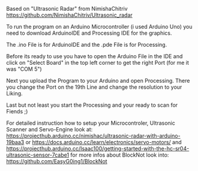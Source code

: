 Based on "Ultrasonic Radar" from NimishaChitriv
https://github.com/NimishaChitriv/Ultrasonic_radar

To run the program on an Arduino Microcontroller (i used Arduino Uno)
you need to download ArduinoIDE and Processing IDE for the graphics.

The .ino File is for ArduinoIDE and the .pde File is for Processing.

Before its ready to use you have to open the Arduino File in the IDE
and click on "Select Board" in the top left corner to get the right
Port (for me it was "COM 5")

Next you upload the Program to your Arduino and open Processing.
There you change the Port on the 19th Line and change the resolution
to your Liking.

Last but not least you start the Processing and your ready to scan
for Fiends ;)

For detailed instruction how to setup your Microcontroler, Ultrasonic
Scanner and Servo-Engine look at: 
https://projecthub.arduino.cc/nimishac/ultrasonic-radar-with-arduino-19baa3
or https://docs.arduino.cc/learn/electronics/servo-motors/ and 
https://projecthub.arduino.cc/Isaac100/getting-started-with-the-hc-sr04-ultrasonic-sensor-7cabe1
for more infos about BlockNot look into: 
https://github.com/EasyG0ing1/BlockNot
